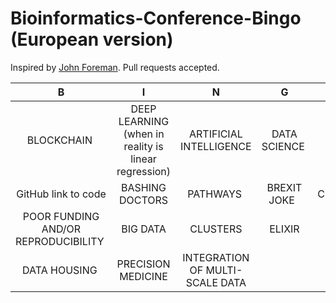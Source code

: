 # Bioinformatics-Conference-Bingo (European version)

Inspired by [John Foreman](https://twitter.com/John4man). Pull requests accepted.

| B                | I                       | N                                                       | G                                                                             | O                    |
| :-----------:    | :-------------:         | :-------------:                                         | :-------------:                                                               | :-------------:      |
| BLOCKCHAIN  | DEEP LEARNING (when in reality is linear regression)| ARTIFICIAL INTELLIGENCE  | DATA SCIENCE | FAIR DATA |
| GitHub link to code | BASHING DOCTORS  | PATHWAYS | BREXIT JOKE  | COMORBIDITIES |
| POOR FUNDING AND/OR REPRODUCIBILITY   | BIG DATA | CLUSTERS | ELIXIR | BioArXiv |
| DATA HOUSING | PRECISION MEDICINE | INTEGRATION OF MULTI-SCALE DATA |   | [GDPRs](https://www.dpnetwork.org.uk/gdpr/) |
